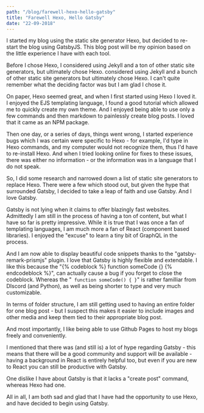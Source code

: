 ```yaml
--- 
path: "/blog/farewell-hexo-hello-gatsby"
title: "Farewell Hexo, Hello Gatsby" 
date: "22-09-2018" 
--- 
```


I started my blog using the static site generator Hexo, but decided to re-start the blog using GatsbyJS. This blog post will be my opinion based on the little experience I have with each tool. 

Before I chose Hexo, I considered using Jekyll and a ton of other static site generators, but ultimately chose Hexo. considered using Jekyll and a bunch of other static site generators but ultimately chose Hexo. I can't quite remember what the deciding factor was but I am glad I chose it. 

On paper, Hexo seemed great, and when I first started using Hexo I loved it. I enjoyed the EJS templating language, I found a good tutorial which allowed me to quickly create my own theme. And I enjoyed being able to use only a few commands and then markdown to painlessly create blog posts. I loved that it came as an NPM package. 

Then one day, or a series of days, things went wrong, I started experience bugs which I was certain were specific to Hexo - for example, I'd type in Hexo commands, and my computer would not recognize them, thus I'd have to re-install Hexo. And when I tried looking online for fixes to these issues, there was either no information - or the information was in a language that I do not speak. 

So, I did some research and narrowed down a list of static site generators to replace Hexo. There were a few which stood out, but given the hype that surrounded Gatsby, I decided to take a leap of faith and use Gatsby. And I love Gatsby. 

Gatsby is not lying when it claims to offer blazingly fast websites. Admittedly I am still in the process of having a ton of content, but what I have so far is pretty impressive. While it is true that I was once a fan of templating languages, I am much more a fan of React (component based libraries). I enjoyed the "excuse" to learn a tiny bit of GraphQL in the process. 

And I am now able to display beautiful code snippets thanks to the  "gatsby-remark-prismjs" plugin. I love that Gatsby is highly flexible and extendable. I like this because the "{% codeblock %} function someCode {} {% endcodeblock %}", can actually cause a bug if you forget to close the codeblock. Whereas the "``` function someCode() { }```" is rather familliar from DIscord (and Python), as well as being shorter to type and very much customizable. 

In terms of folder structure, I am still getting used to having an entire folder for one blog post - but I suspect this makes it easier to include images and other media and keep them tied to their appropriate blog post.  

And most importantly, I like being able to use Github Pages to host my blogs freely and conveniently. 

I mentioned that there was (and still is) a lot of hype regarding Gatsby - this means that there will be a good community and support will be available -  having a background in React is entirely helpful too, but even if you are new to React you can still be productive with Gatsby. 

One dislike I have about Gatsby is that it lacks a "create post" command, whereas Hexo had one. 

All in all, I am both sad and glad that I have had the opportunity to use Hexo, and have decided to begin using Gatsby. 
